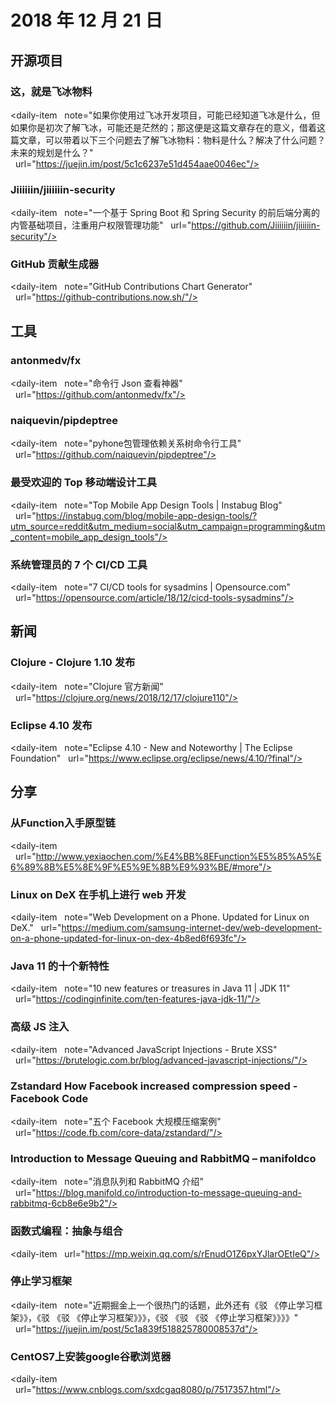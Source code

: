 # 2018 年 12 月 21 日

## 开源项目

### 这，就是飞冰物料

<daily-item
  note="如果你使用过飞冰开发项目，可能已经知道飞冰是什么，但如果你是初次了解飞冰，可能还是茫然的；那这便是这篇文章存在的意义，借着这篇文章，可以带着以下三个问题去了解飞冰物料：物料是什么？解决了什么问题？未来的规划是什么？"
  url="https://juejin.im/post/5c1c6237e51d454aae0046ec"/>

### Jiiiiiin/jiiiiiin-security

<daily-item
  note="一个基于 Spring Boot 和 Spring Security 的前后端分离的内管基础项目，注重用户权限管理功能"
  url="https://github.com/Jiiiiiin/jiiiiiin-security"/>

### GitHub 贡献生成器

<daily-item
  note="GitHub Contributions Chart Generator"
  url="https://github-contributions.now.sh/"/>

## 工具

### antonmedv/fx

<daily-item
  note="命令行 Json 查看神器"
  url="https://github.com/antonmedv/fx"/>

### naiquevin/pipdeptree

<daily-item
  note="pyhone包管理依赖关系树命令行工具"
  url="https://github.com/naiquevin/pipdeptree"/>

### 最受欢迎的 Top 移动端设计工具

<daily-item
  note="Top Mobile App Design Tools | Instabug Blog"
  url="https://instabug.com/blog/mobile-app-design-tools/?utm_source=reddit&utm_medium=social&utm_campaign=programming&utm_content=mobile_app_design_tools"/>

### 系统管理员的 7 个 CI/CD 工具

<daily-item
  note="7 CI/CD tools for sysadmins | Opensource.com"
  url="https://opensource.com/article/18/12/cicd-tools-sysadmins"/>

## 新闻

### Clojure - Clojure 1.10 发布

<daily-item
  note="Clojure 官方新闻"
  url="https://clojure.org/news/2018/12/17/clojure110"/>

### Eclipse 4.10 发布

<daily-item
  note="Eclipse 4.10 - New and Noteworthy | The Eclipse Foundation"
  url="https://www.eclipse.org/eclipse/news/4.10/?final"/>

## 分享

### 从Function入手原型链

<daily-item
  url="http://www.yexiaochen.com/%E4%BB%8EFunction%E5%85%A5%E6%89%8B%E5%8E%9F%E5%9E%8B%E9%93%BE/#more"/>

### Linux on DeX 在手机上进行 web 开发

<daily-item
  note="Web Development on a Phone. Updated for Linux on DeX."
  url="https://medium.com/samsung-internet-dev/web-development-on-a-phone-updated-for-linux-on-dex-4b8ed6f693fc"/>

### Java 11 的十个新特性

<daily-item
  note="10 new features or treasures in Java 11 | JDK 11"
  url="https://codinginfinite.com/ten-features-java-jdk-11/"/>

### 高级 JS 注入

<daily-item
  note="Advanced JavaScript Injections - Brute XSS"
  url="https://brutelogic.com.br/blog/advanced-javascript-injections/"/>

### Zstandard How Facebook increased compression speed - Facebook Code

<daily-item
  note="五个 Facebook 大规模压缩案例"
  url="https://code.fb.com/core-data/zstandard/"/>

### Introduction to Message Queuing and RabbitMQ – manifoldco

<daily-item
  note="消息队列和 RabbitMQ 介绍"
  url="https://blog.manifold.co/introduction-to-message-queuing-and-rabbitmq-6cb8e6e9b2"/>

### 函数式编程：抽象与组合

<daily-item
  url="https://mp.weixin.qq.com/s/rEnudO1Z6pxYJlarOEtIeQ"/>

### 停止学习框架

<daily-item
  note="近期掘金上一个很热门的话题，此外还有《驳 《停止学习框架》》，《驳 《驳 《停止学习框架》》》，《驳 《驳 《驳 《停止学习框架》》》》"
  url="https://juejin.im/post/5c1a839f518825780008537d"/>

### CentOS7上安装google谷歌浏览器

<daily-item
  url="https://www.cnblogs.com/sxdcgaq8080/p/7517357.html"/>